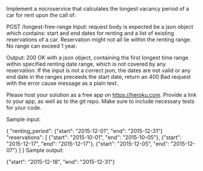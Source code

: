 Implement a microservice that calculates the longest vacancy period of a car for rent upon the call of:

POST /longest-free-range
Input: request body is expected be a json object which contains: start and end dates for renting and a list of existing reservations of a car. Reservation might not all lie within the renting range. No range can exceed 1 year.

Output: 200 OK with a json object, containing the first longest time range within specified renting date range, which is not covered by any reservation. If the input is not a correct json, the dates are not valid or any end date in the ranges preceeds the start date, return an 400 Bad request with the error cause message as a plain text.

Please host your solution as a free app on https://heroku.com. Provide a link to your app, as well as to the git repo. Make sure to include necessary tests for your code.

Sample input:

{
  "renting_period": {"start": "2015-12-01",  "end": "2015-12-31"}
  "reservations": [
    {"start": "2015-10-01", "end": "2015-10-05"},
    {"start": "2015-12-17", "end": "2015-12-17"},
    {"start": "2015-12-05", "end": "2015-12-07"}
  ]
}
Sample output:

{"start": "2015-12-18", "end": "2015-12-31"}